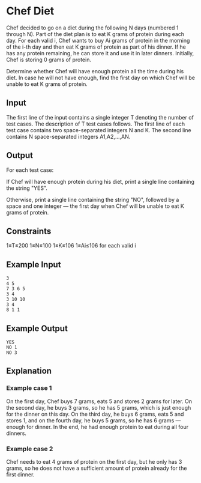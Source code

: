 # Chef Diet

Chef decided to go on a diet during the following N days (numbered 1 through N). Part of the diet plan is to eat K grams of protein during each day. For each valid i, Chef wants to buy Ai grams of protein in the morning of the i-th day and then eat K grams of protein as part of his dinner. If he has any protein remaining, he can store it and use it in later dinners. Initially, Chef is storing 0 grams of protein.

Determine whether Chef will have enough protein all the time during his diet. In case he will not have enough, find the first day on which Chef will be unable to eat K grams of protein.

## Input

The first line of the input contains a single integer T denoting the number of test cases. The description of T test cases follows.
The first line of each test case contains two space-separated integers N and K.
The second line contains N space-separated integers A1,A2,…,AN.

## Output

For each test case:

If Chef will have enough protein during his diet, print a single line containing the string "YES".

Otherwise, print a single line containing the string "NO", followed by a space and one integer — the first day when Chef will be unable to eat K grams of protein.

## Constraints

1≤T≤200
1≤N≤100
1≤K≤106
1≤Ai≤106 for each valid i

## Example Input

```
3
4 5
7 3 6 5
3 4
3 10 10
3 4
8 1 1
```

## Example Output

```
YES
NO 1
NO 3
```

## Explanation

### Example case 1

On the first day, Chef buys 7 grams, eats 5 and stores 2 grams for later. On the second day, he buys 3 grams, so he has 5 grams, which is just enough for the dinner on this day. On the third day, he buys 6 grams, eats 5 and stores 1, and on the fourth day, he buys 5 grams, so he has 6 grams — enough for dinner. In the end, he had enough protein to eat during all four dinners.

### Example case 2

Chef needs to eat 4 grams of protein on the first day, but he only has 3 grams, so he does not have a sufficient amount of protein already for the first dinner.
